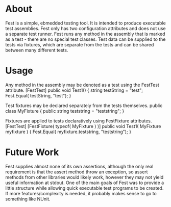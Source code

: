 # About
Fest is a simple, ebmedded testing tool. It is intended to produce executable
test assemblies. Fest only has two configuration attributes and does
not use a separate test runner. Fest runs any method in the assembly that is marked
as a test - there are no special test classes. Test data can be supplied to
the tests via fixtures, which are separate from the tests and can be shared
between many different tests.

# Usage
Any method in the assembly may be denoted as a test using the FestTest attribute.
	[FestTest]
	public void Test1() {
		string testString = "test";
		Fest.Equal<string>( testString, "test");
	}

Test fixtures may be declared separately from the tests themselves.
	public class MyFixture { 
		public string teststring = "teststring";
	}

Fixtures are applied to tests declaratively using FestFixture attributes.
	[FestTest]
	[FestFixture( typeof( MyFixture ) )]
	public void Test1( MyFixture myfixture ) {
		Fest.Equal<string>( myfixture.teststring, "teststring");
	}
		
# Future Work
Fest supplies almost none of its own assertions, although the only real requirement
is that the assert method throw an exception, so assert methods from other libraries
would likely work, however they may not yield useful information at stdout. One of 
the main goals of Fest was to provide a little structure while allowing quick
executable test programs to be created. If more features/complexity is needed, 
it probably makes sense to go to something like NUnit.